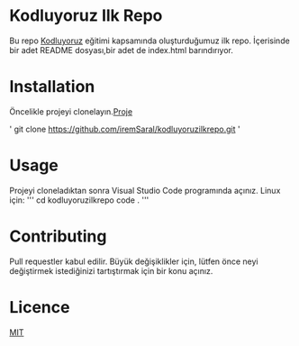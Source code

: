 # Kodluyoruz Ilk Repo
Bu repo [Kodluyoruz](https://app.patika.dev/courses/git/git-kurulumu) eğitimi kapsamında oluşturduğumuz ilk repo. İçerisinde bir adet README dosyası,bir adet de index.html barındırıyor.
# Installation
Öncelikle projeyi clonelayın.[Proje](https://github.com/iremSaral/kodluyoruzilkrepo.git)

'
git clone https://github.com/iremSaral/kodluyoruzilkrepo.git
'
# Usage
Projeyi cloneladıktan sonra Visual Studio Code programında açınız.
Linux için:
'''
cd kodluyoruzilkrepo
code .
'''

# Contributing
Pull requestler kabul edilir. Büyük değişiklikler için, lütfen önce neyi değiştirmek istediğinizi tartıştırmak için bir konu açınız.

# Licence
[MIT](https://github.com/iremSaral/kodluyoruzilkrepo/blob/main/LICENSE)
